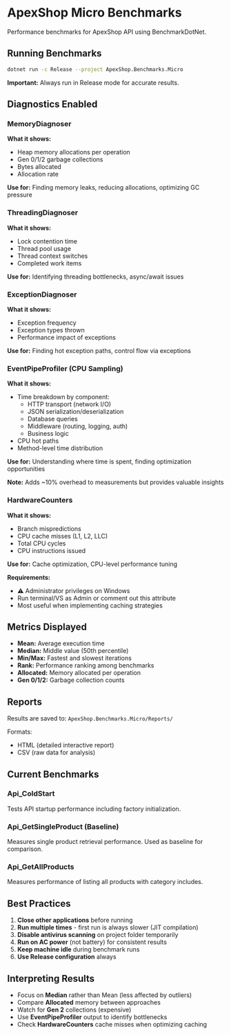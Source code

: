 # ApexShop Micro Benchmarks

Performance benchmarks for ApexShop API using BenchmarkDotNet.

## Running Benchmarks

```bash
dotnet run -c Release --project ApexShop.Benchmarks.Micro
```

**Important:** Always run in Release mode for accurate results.

## Diagnostics Enabled

### MemoryDiagnoser
**What it shows:**
- Heap memory allocations per operation
- Gen 0/1/2 garbage collections
- Bytes allocated
- Allocation rate

**Use for:** Finding memory leaks, reducing allocations, optimizing GC pressure

### ThreadingDiagnoser
**What it shows:**
- Lock contention time
- Thread pool usage
- Thread context switches
- Completed work items

**Use for:** Identifying threading bottlenecks, async/await issues

### ExceptionDiagnoser
**What it shows:**
- Exception frequency
- Exception types thrown
- Performance impact of exceptions

**Use for:** Finding hot exception paths, control flow via exceptions

### EventPipeProfiler (CPU Sampling)
**What it shows:**
- Time breakdown by component:
  - HTTP transport (network I/O)
  - JSON serialization/deserialization
  - Database queries
  - Middleware (routing, logging, auth)
  - Business logic
- CPU hot paths
- Method-level time distribution

**Use for:** Understanding where time is spent, finding optimization opportunities

**Note:** Adds ~10% overhead to measurements but provides valuable insights

### HardwareCounters
**What it shows:**
- Branch mispredictions
- CPU cache misses (L1, L2, LLC)
- Total CPU cycles
- CPU instructions issued

**Use for:** Cache optimization, CPU-level performance tuning

**Requirements:**
- ⚠️ Administrator privileges on Windows
- Run terminal/VS as Admin or comment out this attribute
- Most useful when implementing caching strategies

## Metrics Displayed

- **Mean:** Average execution time
- **Median:** Middle value (50th percentile)
- **Min/Max:** Fastest and slowest iterations
- **Rank:** Performance ranking among benchmarks
- **Allocated:** Memory allocated per operation
- **Gen 0/1/2:** Garbage collection counts

## Reports

Results are saved to: `ApexShop.Benchmarks.Micro/Reports/`

Formats:
- HTML (detailed interactive report)
- CSV (raw data for analysis)

## Current Benchmarks

### Api_ColdStart
Tests API startup performance including factory initialization.

### Api_GetSingleProduct (Baseline)
Measures single product retrieval performance. Used as baseline for comparison.

### Api_GetAllProducts
Measures performance of listing all products with category includes.

## Best Practices

1. **Close other applications** before running
2. **Run multiple times** - first run is always slower (JIT compilation)
3. **Disable antivirus scanning** on project folder temporarily
4. **Run on AC power** (not battery) for consistent results
5. **Keep machine idle** during benchmark runs
6. **Use Release configuration** always

## Interpreting Results

- Focus on **Median** rather than Mean (less affected by outliers)
- Compare **Allocated** memory between approaches
- Watch for **Gen 2** collections (expensive)
- Use **EventPipeProfiler** output to identify bottlenecks
- Check **HardwareCounters** cache misses when optimizing caching
